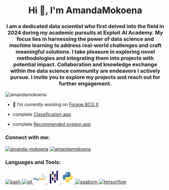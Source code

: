 <h1 align="center">Hi 👋, I'm AmandaMokoena</h1>
<h3 align="center">I am a dedicated data scientist who first delved into the field in 2024 during my academic pursuits at Exploit AI Academy. My focus lies in harnessing the power of data science and machine learning to address real-world challenges and craft meaningful solutions. I take pleasure in exploring novel methodologies and integrating them into projects with potential impact. Collaboration and knowledge exchange within the data science community are endeavors I actively pursue. I invite you to explore my projects and reach out for further engagement.</h3>

<p align="left"> <img src="https://komarev.com/ghpvc/?username=amandamokoena&label=Profile%20views&color=0e75b6&style=flat" alt="amandamokoena" /> </p>

- 🔭 I’m currently working on [Forage BCG X](https://www.theforage.com/simulations?careers=data)

- complete [Classification app](https://app-classification-vdk9fsb5wabznmkayeexby.streamlit.app/)

- complete [Recommended system app](https://nkhubalale-recommendation-system-app-iz0vxz.streamlit.app/)

<h3 align="left">Connect with me:</h3>
<p align="left">
<a href="https://linkedin.com/in/amanda-mokoena" target="blank"><img align="center" src="https://raw.githubusercontent.com/rahuldkjain/github-profile-readme-generator/master/src/images/icons/Social/linked-in-alt.svg" alt="amanda-mokoena" height="30" width="40" /></a>
<a href="https://kaggle.com/amandamokoena" target="blank"><img align="center" src="https://raw.githubusercontent.com/rahuldkjain/github-profile-readme-generator/master/src/images/icons/Social/kaggle.svg" alt="amandamokoena" height="30" width="40" /></a>
</p>

<h3 align="left">Languages and Tools:</h3>
<p align="left"> <a href="https://www.gnu.org/software/bash/" target="_blank" rel="noreferrer"> <img src="https://www.vectorlogo.zone/logos/gnu_bash/gnu_bash-icon.svg" alt="bash" width="40" height="40"/> </a> <a href="https://git-scm.com/" target="_blank" rel="noreferrer"> <img src="https://www.vectorlogo.zone/logos/git-scm/git-scm-icon.svg" alt="git" width="40" height="40"/> </a> <a href="https://www.mysql.com/" target="_blank" rel="noreferrer"> <img src="https://raw.githubusercontent.com/devicons/devicon/master/icons/mysql/mysql-original-wordmark.svg" alt="mysql" width="40" height="40"/> </a> <a href="https://pandas.pydata.org/" target="_blank" rel="noreferrer"> <img src="https://raw.githubusercontent.com/devicons/devicon/2ae2a900d2f041da66e950e4d48052658d850630/icons/pandas/pandas-original.svg" alt="pandas" width="40" height="40"/> </a> <a href="https://www.python.org" target="_blank" rel="noreferrer"> <img src="https://raw.githubusercontent.com/devicons/devicon/master/icons/python/python-original.svg" alt="python" width="40" height="40"/> </a> <a href="https://seaborn.pydata.org/" target="_blank" rel="noreferrer"> <img src="https://seaborn.pydata.org/_images/logo-mark-lightbg.svg" alt="seaborn" width="40" height="40"/> </a> <a href="https://www.tensorflow.org" target="_blank" rel="noreferrer"> <img src="https://www.vectorlogo.zone/logos/tensorflow/tensorflow-icon.svg" alt="tensorflow" width="40" height="40"/> </a> </p>


<!--
**AmandaMokoena/AmandaMokoena** is a ✨ _special_ ✨ repository because its `README.md` (this file) appears on your GitHub profile.

Here are some ideas to get you started:

- 🔭 I’m currently working on ...
- 🌱 I’m currently learning ...
- 👯 I’m looking to collaborate on ...
- 🤔 I’m looking for help with ...
- 💬 Ask me about ...
- 📫 How to reach me: ...
- 😄 Pronouns: ...
- ⚡ Fun fact: ...
-->
